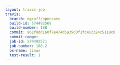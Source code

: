 ```yaml
---
layout: travis-job
travis:
  branch: egraff/opensans
  build-id: 574492569
  build-number: 188
  commit: 961f8dd160f7e474d5a39d0f1fc41c324c5118c0
  commit-range: 
  job-id: 574492571
  job-number: 188.2
  os-name: linux
  test-result: 1
---
```

